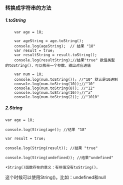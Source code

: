 ### 转换成字符串的方法

##### 1.toString
```
    var age = 18;
    
    var ageString = age.toString();
    console.log(ageString);  // 结果 "18"
    var result = true;
    var resultString = result.toString();
    console.log(resultString);//结果"true" 数值类型
的toString()，可以携带一个参数，输出对应进值

    var num = 10;
    console.log(num.toString()); //"10" 默认是10进制
    console.log(num.toString(10));//"10"
    console.log(num.toString(8)); //"12"
    console.log(num.toString(16));//"a"
    console.log(num.toString(2)); //"1010"

```

##### 2.String
    var age = 18; 

    console.log(String(age)); //结果 "18"

    var result = true;

    console.log(String(result)); //结果 "true"

    console.log(String(undefined)); //结果"undefined"

    •String()函数存在的意义：有些值没有toString()，
这个时候可以使用String()。比如：undefined和null






